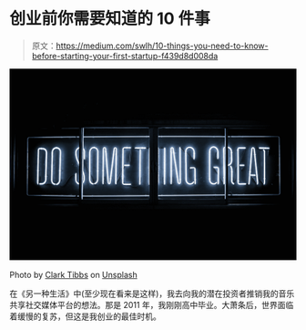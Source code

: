 # 创业前你需要知道的 10 件事

> 原文：<https://medium.com/swlh/10-things-you-need-to-know-before-starting-your-first-startup-f439d8d008da>

![](img/2a8b63ee92147facd5cced0f5d418b41.png)

Photo by [Clark Tibbs](https://unsplash.com/@clarktibbs?utm_source=medium&utm_medium=referral) on [Unsplash](https://unsplash.com?utm_source=medium&utm_medium=referral)

在《另一种生活》中(至少现在看来是这样)，我去向我的潜在投资者推销我的音乐共享社交媒体平台的想法。那是 2011 年，我刚刚高中毕业。大萧条后，世界面临着缓慢的复苏，但这是我创业的最佳时机。